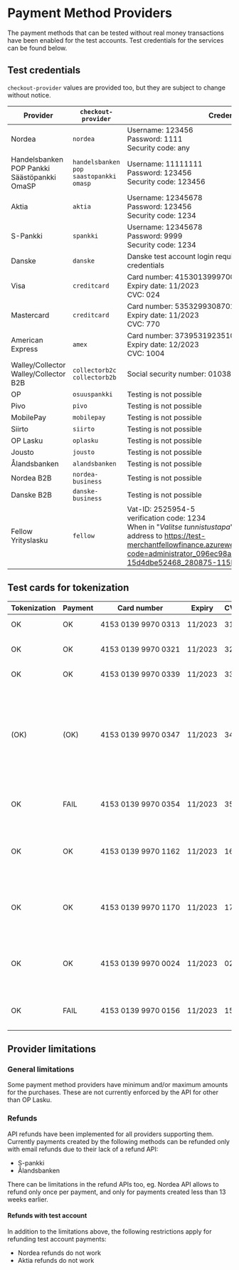 # Payment Method Providers

The payment methods that can be tested without real money transactions have been enabled for the test accounts. Test credentials for the services can be found below.

## Test credentials

`checkout-provider` values are provided too, but they are subject to change without notice.

| Provider                                             | `checkout-provider`                                   | Credentials                                                       |
| ---------------------------------------------------- | ----------------------------------------------------- | ----------------------------------------------------------------- |
| Nordea                                               | `nordea`                                              | Username: 123456<br>Password: 1111<br>Security code: any          |
| Handelsbanken<br>POP Pankki<br>Säästöpankki<br>OmaSP | `handelsbanken`<br>`pop`<br>`saastopankki`<br>`omasp` | Username: 11111111<br>Password: 123456<br>Security code: 123456   |
| Aktia                                                | `aktia`                                               | Username: 12345678<br>Password: 123456<br>Security code: 1234     |
| S-Pankki                                             | `spankki`                                             | Username: 12345678<br>Password: 9999<br>Security code: 1234       |
| Danske                                               | `danske`                                              | Danske test account login requires using real Danske credentials  |
| Visa                                                 | `creditcard`                                          | Card number: 4153013999700024<br>Expiry date: 11/2023<br>CVC: 024 |
| Mastercard                                           | `creditcard`                                          | Card number: 5353299308701770<br>Expiry date: 11/2023<br>CVC: 770 |
| American Express                                     | `amex`                                                | Card number: 373953192351004<br>Expiry date: 12/2023<br>CVC: 1004 |
| Walley/Collector<br>Walley/Collector B2B             | `collectorb2c`<br>`collectorb2b`                      | Social security number: 010380-000P                               |
| OP                                                   | `osuuspankki`                                         | Testing is not possible                                           |
| Pivo                                                 | `pivo`                                                | Testing is not possible                                           |
| MobilePay                                            | `mobilepay`                                           | Testing is not possible                                           |
| Siirto                                               | `siirto`                                              | Testing is not possible                                           |
| OP Lasku                                             | `oplasku`                                             | Testing is not possible                                           |
| Jousto                                               | `jousto`                                              | Testing is not possible                                           |
| Ålandsbanken                                         | `alandsbanken`                                        | Testing is not possible                                           |
| Nordea B2B                                           | `nordea-business`                                     | Testing is not possible                                           |
| Danske B2B                                           | `danske-business`                                     | Testing is not possible                                           |
| Fellow Yrityslasku                                   | `fellow`                                              | Vat-ID: 2525954-5<br>verification code: 1234<br>When in "*Valitse tunnistustapa*" phase, change browser address to https://test-merchantfellowfinance.azurewebsites.net/ProcessRebound?code=administrator_096ec98a-29fb-44b5-8368-15d4dbe52468_280875-115K |

## Test cards for tokenization

| Tokenization | Payment | Card number                        | Expiry  | CVC | Description                                                                                                                                                                                                                                                  |
| ------------ | ------- | ---------------------------------- | ------- | --- | ------------------------------------------------------------------------------------------------------------------------------------------------------------------------------------------------------------------------------------------------------------ |
| OK           | OK      | 4153&nbsp;0139&nbsp;9970&nbsp;0313 | 11/2023 | 313 | Successful 3D Secure. 3DS form password "secret".                                                                                                                                                                                                            |
| OK           | OK      | 4153&nbsp;0139&nbsp;9970&nbsp;0321 | 11/2023 | 321 | Successful 3D Secure. 3DS form will be automatically completed.                                                                                                                                                                                              |
| OK           | OK      | 4153&nbsp;0139&nbsp;9970&nbsp;0339 | 11/2023 | 339 | 3D Secure attempt. 3DS will be automatically attempted.                                                                                                                                                                                                      |
| (OK)         | (OK)    | 4153&nbsp;0139&nbsp;9970&nbsp;0347 | 11/2023 | 347 | 3D Secure fails. The "cardholder_authentication" response parameter will be "no". It is at discretion of the merchant to accept or reject unauthentication transactions. If the merchant decides to decline the payment, the transaction should be reverted. |
| OK           | FAIL    | 4153&nbsp;0139&nbsp;9970&nbsp;0354 | 11/2023 | 354 | Successful 3D Secure. 3DS form password "secret". Insufficient funds in the test bank account.                                                                                                                                                               |
| OK           | OK      | 4153&nbsp;0139&nbsp;9970&nbsp;1162 | 11/2023 | 162 | with 3DS, Soft decline when charging saved card using Customer Initiated Transaction (requires 3DS). 3DS form password "secret".                                                                                                                             |
| OK           | OK      | 4153&nbsp;0139&nbsp;9970&nbsp;1170 | 11/2023 | 170 | with 3DS, Soft decline when charging saved card using Customer Initiated Transaction (requires 3DS). 3DS form will be automatically completed.                                                                                                               |
| OK           | OK      | 4153&nbsp;0139&nbsp;9970&nbsp;0024 | 11/2023 | 024 | Non-EU - "one leg out" card, not enrolled to 3DS. The "cardholder_authentication" response parameter will be "attempted".                                                                                                                                    |
| OK           | FAIL    | 4153&nbsp;0139&nbsp;9970&nbsp;0156 | 11/2023 | 156 | Non-EU - "one leg out" card, not enrolled to 3DS. Insufficient funds in the test bank account.                                                                                                                                                               |

## Provider limitations

### General limitations

Some payment method providers have minimum and/or maximum amounts for the purchases. These are not currently enforced by the API for other than OP Lasku.

### Refunds

API refunds have been implemented for all providers supporting them. Currently payments created by the following methods can be refunded only with email refunds due to their lack of a refund API:

- S-pankki
- Ålandsbanken

There can be limitations in the refund APIs too, eg. Nordea API allows to refund only once per payment, and only for payments created less than 13 weeks earlier.

#### Refunds with test account

In addition to the limitations above, the following restrictions apply for refunding test account payments:

- Nordea refunds do not work
- Aktia refunds do not work
